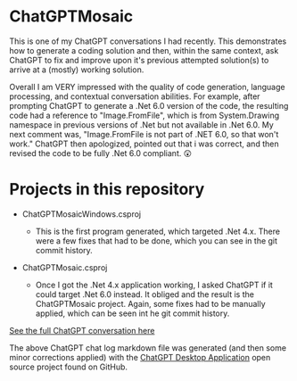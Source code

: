 # ChatGPTMosaic

This is one of my ChatGPT conversations I had recently. This demonstrates how to generate a coding solution and then, within the same context, ask ChatGPT to fix and improve upon it's previous attempted solution(s) to arrive at a (mostly) working solution.

Overall I am VERY impressed with the quality of code generation, language processing, and contextual conversation abilities. For example, after prompting ChatGPT to generate a .Net 6.0 version of the code, the resulting code had a reference to "Image.FromFile", which is from System.Drawing namespace in previous versions of .Net but not available in .Net 6.0. My next comment was, "Image.FromFile is not part of .NET 6.0, so that won't work." ChatGPT then apologized, pointed out that i was correct, and then revised the code to be fully .Net 6.0 compliant. 😲
# Projects in this repository

- ChatGPTMosaicWindows.csproj
  - This is the first program generated, which targeted .Net 4.x. There were a few fixes that had to be done, which you can see in the git commit history.

- ChatGPTMosaic.csproj
  - Once I got the .Net 4.x application working, I asked ChatGPT if it could target .Net 6.0 instead. It obliged and the result is the ChatGPTMosaic project. Again, some fixes had to be manually applied, which can be seen int he git commit history.

[See the full ChatGPT conversation here](ChatGPTConversation.md)

The above ChatGPT chat log markdown file was generated (and then some minor corrections applied) with the [ChatGPT Desktop Application](https://github.com/lencx/ChatGPT) open source project found on GitHub.
